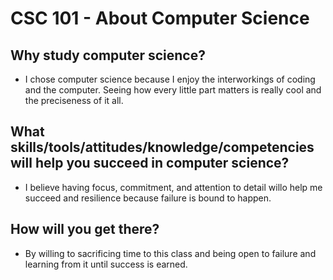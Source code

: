 # CSC 101 - About Computer Science


## Why study computer science?

- I chose computer science because I enjoy the interworkings of coding and the computer. Seeing how every little part matters is really cool and the preciseness of it all.




## What skills/tools/attitudes/knowledge/competencies will help you succeed in computer science?

- I believe having focus, commitment, and attention to detail willo help me succeed and resilience because failure is bound to happen.






## How will you get there?

- By willing to sacrificing time to this class and being open to failure and learning from it until success is earned.





